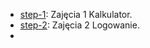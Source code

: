 - [step-1](https://github.com/Yareme/PAW_LAB/tree/Zajęcia-1---kalkulator): Zajęcia 1 Kalkulator.
- [step-2](https://github.com/Yareme/PAW_LAB/tree/Zajęcia-2.-Logowanie): Zajęcia 2 Logowanie.
- 

